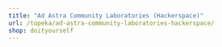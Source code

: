 ```yaml
---
title: "Ad Astra Community Laboratories (Hackerspace)"
url: /topeka/ad-astra-community-laboratories-hackerspace/
shop: doityourself
---
```

